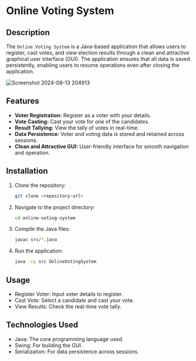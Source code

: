 # Online Voting System

## Description

The `Online Voting System` is a Java-based application that allows users to register, cast votes, and view election results through a clean and attractive graphical user interface (GUI). The application ensures that all data is saved persistently, enabling users to resume operations even after closing the application.

![Screenshot 2024-08-13 204913](https://github.com/user-attachments/assets/7adc92a9-4273-4d3b-9943-7ade42c954b0)

## Features

- **Voter Registration:** Register as a voter with your details.
- **Vote Casting:** Cast your vote for one of the candidates.
- **Result Tallying:** View the tally of votes in real-time.
- **Data Persistence:** Voter and voting data is stored and retained across sessions.
- **Clean and Attractive GUI:** User-friendly interface for smooth navigation and operation.

## Installation

1. Clone the repository:
   ```bash
   git clone <repository-url>

2. Navigate to the project directory:
   ```bash
   cd online-voting-system

3. Compile the Java files:
   ```bash
   javac src/*.java

4. Run the application:
   ```bash
   java -cp src OnlineVotingSystem

## Usage

- Register Voter: Input voter details to register.
- Cast Vote: Select a candidate and cast your vote.
- View Results: Check the real-time vote tally.

## Technologies Used

- Java: The core programming language used.
- Swing: For building the GUI.
- Serialization: For data persistence across sessions.
